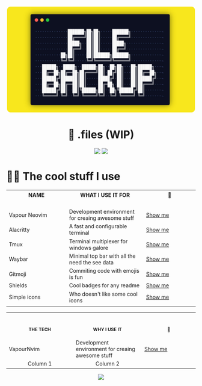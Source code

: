 <p align="center">
    <img src="./assets/images/dotfiles-image.png" width="500">
</p>

<h1 align="center">🧮 .files (WIP)</h1>

<p align="center">
    <img src="https://img.shields.io/badge/Builds-blue?style=for-the-badge&logo=Common Workflow Language">
    <a href="https://github.com/Divaaan/.files/actions/workflows/cowsay.yml">
        <img src="https://img.shields.io/github/workflow/status/Divaaan/.files/Cowsay%20Fortune?style=for-the-badge&logo=Github&label=Cowsay">
    </a>
</p>

<h1>👨‍💻 The cool stuff I use</h1>
<table>
    <tr>
        <th align="center">NAME<img width="450"></th>
        <th align="center">WHAT I USE IT FOR<img width="450"></th>
        <th align="center">🔗<img width="450"></th>
    </tr>
    <tr><td></td><td></td><td></td></tr>
    <tr>
        <td>Vapour Neovim</td>
        <td>Development environment for creaing awesome stuff</td>
        <td><a href="https://github.com/VapourNvim/VapourNvim">Show me</a></td>
    </tr>
    <tr>
        <td>Alacritty</td>
        <td>A fast and configurable terminal</td>
        <td><a href="https://github.com/alacritty/alacritty">Show me</a></td>
    </tr>
    <tr>
        <td>Tmux</td>
        <td>Terminal multiplexer for windows galore</td>
        <td><a href="https://github.com/tmux/tmux">Show me</a></td>
    </tr>
    <tr>
        <td>Waybar</td>
        <td>Minimal top bar with all the need the see data</td>
        <td><a href="https://github.com/Alexays/Waybar">Show me</a></td>
    </tr>
    <tr>
        <td>Gitmoji</td>
        <td>Commiting code with emojis is fun</td>
        <td><a href="https://github.com/carloscuesta/gitmoji-cli">Show me</a></td>
    </tr>
    <tr>
        <td>Shields</td>
        <td>Cool badges for any readme</td>
        <td><a href="https://shields.io">Show me</a></td>
    </tr>
    <tr>
        <td>Simple icons</td>
        <td>Who doesn't like some cool icons</td>
        <td><a href="https://simpleicons.org">Show me</a></td>
    </tr>
    <tr><td></td><td></td><td></td></tr>
</table>

<!--  -->

<table>
<tr>
<th align="center">
<img width="441" height="1">
<p> 
<small>
THE TECH
</small>
</p>
</th>
<th align="center">
<img width="441" height="1">
<p> 
<small>
WHY I USE IT
</small>
</p>
</th>
<th align="center">
<img width="441" height="1">
<p> 
<small>
🔗
</small>
</p>
</th>
</tr>
<tr>
<td>
VapourNvim
</td>
<td>
Development environment for creaing awesome stuff
</td>
<td>
<a href="https://github.com/VapourNvim/VapourNvim">
Show me
</a>
</td>
</tr>
<tr>
<td align="center">
Column 1
</td>
<td align="center">
Column 2
</td>
</tr>
</table>

<!--  -->

<p align="center">
    <img src="https://img.shields.io/badge/Made%20With%20-🤍%20&%20A%20Terminal-red?style=for-the-badge">
</p>